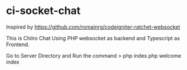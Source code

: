 # ci-socket-chat
Inspired by https://github.com/romainrg/codeigniter-ratchet-websocket

This is Chilro Chat Using PHP websocket as backend and Typescript as Frontend.

Go to Server Directory and Run the command > php index.php welcome index
